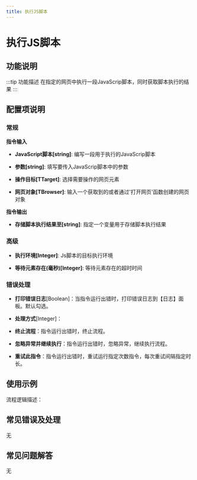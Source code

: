 ```yaml
---
title: 执行JS脚本
---
```


# 执行JS脚本

## 功能说明

:::tip 功能描述
在指定的网页中执行一段JavaScrip脚本，同时获取脚本执行的结果
:::

## 配置项说明

### 常规

**指令输入**

- **JavaScript脚本[string]**: 编写一段用于执行的JavaScrip脚本

- **参数[string]**: 填写要传入JavaScrip脚本中的参数

- **操作目标[TTarget]**: 选择需要操作的网页元素

- **网页对象[TBrowser]**: 输入一个获取到的或者通过'打开网页'函数创建的网页对象


**指令输出**

- **存储脚本执行结果至[string]**: 指定一个变量用于存储脚本执行结果

### 高级

- **执行环境[Integer]**: Js脚本的目标执行环境

- **等待元素存在(毫秒)[Integer]**: 等待元素存在的超时时间

### 错误处理

- **打印错误日志**[Boolean]：当指令运行出错时，打印错误日志到【日志】面板。默认勾选。

- **处理方式**[Integer]：

 - **终止流程**：指令运行出错时，终止流程。

 - **忽略异常并继续执行**：指令运行出错时，忽略异常，继续执行流程。

 - **重试此指令**：指令运行出错时，重试运行指定次数指令，每次重试间隔指定时长。

## 使用示例

流程逻辑描述：

## 常见错误及处理

无

## 常见问题解答

无

